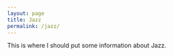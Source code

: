 ```yaml
---
layout: page
title: Jazz
permalink: /jazz/
---
```


This is where I should put some information about Jazz.
